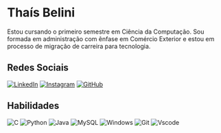 # **Thaís Belini**

Estou cursando o primeiro semestre em Ciência da Computação. Sou formada em administração com ênfase em Comércio Exterior e estou em processo de migração de carreira para tecnologia.

## Redes Sociais
[![LinkedIn](https://img.shields.io/badge/LinkedIn-EDCBDF?style=for-the-badge&logo=linkedin&logoColor=white)](https://www.linkedin.com/in/thabelini/) 
[![Instagram](https://img.shields.io/badge/-Instagram-EDCBDF?style=for-the-badge&logo=instagram&logoColor=white)](https://www.instagram.com/thabelini/)
[![GitHub](https://img.shields.io/badge/GitHub-EDCBDF?style=for-the-badge&logo=github&logoColor=white)](https://github.com/thabelini)

## Habilidades

![C](https://img.shields.io/badge/C-EDCBDF?style=for-the-badge&logo=c&logoColor=white)
![Python](https://img.shields.io/badge/python-EDCBDF?style=for-the-badge&logo=python&logoColor=ffdd54)
![Java](https://img.shields.io/badge/java-EDCBDF?style=for-the-badge&logo=openjdk&logoColor=white)
![MySQL](https://img.shields.io/badge/MySQL-EDCBDF?style=for-the-badge&logo=mysql&logoColor=white)
![Windows](https://img.shields.io/badge/Windows-EDCBDF?style=for-the-badge&logo=windows&logoColor=2CA5E0)
![Git](https://img.shields.io/badge/GIT-EDCBDF?style=for-the-badge&logo=git&logoColor=white)
![Vscode](https://img.shields.io/badge/Vscode-EDCBDF?style=for-the-badge&logo=visual-studio-code&logoColor=white)
